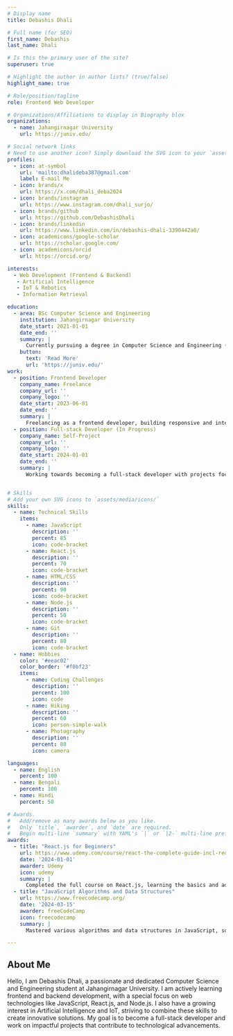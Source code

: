 ```yaml
---
# Display name
title: Debashis Dhali

# Full name (for SEO)
first_name: Debashis
last_name: Dhali

# Is this the primary user of the site?
superuser: true

# Highlight the author in author lists? (true/false)
highlight_name: true

# Role/position/tagline
role: Frontend Web Developer

# Organizations/Affiliations to display in Biography blox
organizations:
  - name: Jahangirnagar University
    url: https://juniv.edu/

# Social network links
# Need to use another icon? Simply download the SVG icon to your `assets/media/icons/` folder.
profiles:
  - icon: at-symbol
    url: 'mailto:dhalideba387@gmail.com'
    label: E-mail Me
  - icon: brands/x
    url: https://x.com/dhali_deba2024
  - icon: brands/instagram
    url: https://www.instagram.com/dhali_surjo/
  - icon: brands/github
    url: https://github.com/DebashisDhali
  - icon: brands/linkedin
    url: https://www.linkedin.com/in/debashis-dhali-3390442a0/
  - icon: academicons/google-scholar
    url: https://scholar.google.com/
  - icon: academicons/orcid
    url: https://orcid.org/

interests:
  - Web Development (Frontend & Backend)
   - Artificial Intelligence
   - IoT & Robotics
   - Information Retrieval

education:
  - area: BSc Computer Science and Engineering
    institution: Jahangirnagar University
    date_start: 2021-01-01
    date_end: ''
    summary: |
      Currently pursuing a degree in Computer Science and Engineering (CSE).
    button:
      text: 'Read More'
      url: 'https://juniv.edu/'
work:
  - position: Frontend Developer
    company_name: Freelance
    company_url: ''
    company_logo: ''
    date_start: 2023-06-01
    date_end: ''
    summary: |
      Freelancing as a frontend developer, building responsive and interactive websites using HTML, CSS, JavaScript, and React.
  - position: Full-stack Developer (In Progress)
    company_name: Self-Project
    company_url: ''
    company_logo: ''
    date_start: 2024-01-01
    date_end: ''
    summary: |
      Working towards becoming a full-stack developer with projects focusing on React.js, Node.js, and database management systems.


# Skills
# Add your own SVG icons to `assets/media/icons/`
skills:
  - name: Technical Skills
    items:
      - name: JavaScript
        description: ''
        percent: 85
        icon: code-bracket
      - name: React.js
        description: ''
        percent: 70
        icon: code-bracket
      - name: HTML/CSS
        description: ''
        percent: 90
        icon: code-bracket
      - name: Node.js
        description: ''
        percent: 50
        icon: code-bracket
      - name: Git
        description: ''
        percent: 80
        icon: code-bracket
  - name: Hobbies
    color: '#eeac02'
    color_border: '#f0bf23'
    items:
      - name: Coding Challenges
        description: ''
        percent: 100
        icon: code
      - name: Hiking
        description: ''
        percent: 60
        icon: person-simple-walk
      - name: Photography
        description: ''
        percent: 80
        icon: camera

languages:
  - name: English
    percent: 100
  - name: Bengali
    percent: 100
  - name: Hindi
    percent: 50

# Awards.
#   Add/remove as many awards below as you like.
#   Only `title`, `awarder`, and `date` are required.
#   Begin multi-line `summary` with YAML's `|` or `|2-` multi-line prefix and indent 2 spaces below.
awards:
  - title: "React.js for Beginners"
    url: https://www.udemy.com/course/react-the-complete-guide-incl-redux/
    date: '2024-01-01'
    awarder: Udemy
    icon: udemy
    summary: |
      Completed the full course on React.js, learning the basics and advanced concepts, and now applying it in my personal projects.
  - title: "JavaScript Algorithms and Data Structures"
    url: https://www.freecodecamp.org/
    date: '2024-03-15'
    awarder: freeCodeCamp
    icon: freecodecamp
    summary: |
      Mastered various algorithms and data structures in JavaScript, solving complex challenges and building problem-solving skills.

---
```


## About Me

Hello, I am Debashis Dhali, a passionate and dedicated Computer Science and Engineering student at Jahangirnagar University. I am actively learning frontend and backend development, with a special focus on web technologies like JavaScript, React.js, and Node.js. I also have a growing interest in Artificial Intelligence and IoT, striving to combine these skills to create innovative solutions. My goal is to become a full-stack developer and work on impactful projects that contribute to technological advancements.
